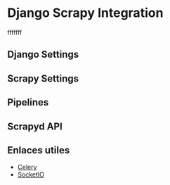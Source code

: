 # Django Scrapy Integration
fffffff

## Django Settings
## Scrapy Settings

## Pipelines

## Scrapyd API

## Enlaces utiles
- [Celery](https://docs.celeryproject.org/en/latest/django/first-steps-with-django.html)
- [SocketIO](https://www.botreetechnologies.com/blog/django-websocket-with-socketio)
